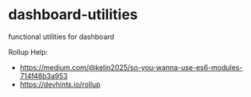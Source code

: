 # dashboard-utilities
functional utilities for dashboard

Rollup Help:
- https://medium.com/@kelin2025/so-you-wanna-use-es6-modules-714f48b3a953
- https://devhints.io/rollup
